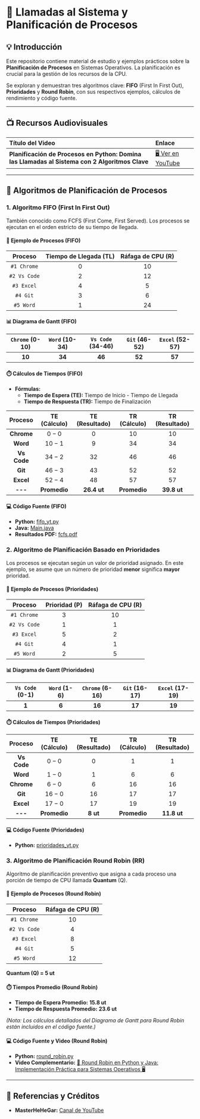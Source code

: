 # 📂 Llamadas al Sistema y Planificación de Procesos

## 💡 Introducción

Este repositorio contiene material de estudio y ejemplos prácticos sobre la **Planificación de Procesos** en Sistemas Operativos. La planificación es crucial para la gestión de los recursos de la CPU.

Se exploran y demuestran tres algoritmos clave: **FIFO** (First In First Out), **Prioridades** y **Round Robin**, con sus respectivos ejemplos, cálculos de rendimiento y código fuente.

---

## 📺 Recursos Audiovisuales

| Título del Video | Enlace |
| :--- | :--- |
| **Planificación de Procesos en Python: Domina las Llamadas al Sistema con 2 Algoritmos Clave** | [🖥️ Ver en YouTube](https://youtu.be/QlMv7Pj1pk8) |



---

## 🔄 Algoritmos de Planificación de Procesos

### 1. Algoritmo FIFO (First In First Out)

También conocido como FCFS (First Come, First Served). Los procesos se ejecutan en el orden estricto de su tiempo de llegada.

#### 📝 Ejemplo de Procesos (FIFO)

| Proceso | Tiempo de Llegada (TL) | Ráfaga de CPU (R) |
| :---: | :---: | :---: |
| `#1 Chrome` | 0 | 10 |
| `#2 Vs Code` | 2 | 12 |
| `#3 Excel` | 4 | 5 |
| `#4 Git` | 3 | 6 |
| `#5 Word` | 1 | 24 |

#### 📊 Diagrama de Gantt (FIFO)

| `Chrome` (0-10) | `Word` (10-34) | `Vs Code` (34-46) | `Git` (46-52) | `Excel` (52-57) |
| :---: | :---: | :---: | :---: | :---: |
| **10** | **34** | **46** | **52** | **57** |

#### ⏱️ Cálculos de Tiempos (FIFO)

* **Fórmulas:**
    * **Tiempo de Espera (TE):** Tiempo de Inicio - Tiempo de Llegada
    * **Tiempo de Respuesta (TR):** Tiempo de Finalización

| Proceso | TE (Cálculo) | TE (Resultado) | TR (Cálculo) | TR (Resultado) |
| :---: | :---: | :---: | :---: | :---: |
| **Chrome** | $0 - 0$ | 0 | $10$ | 10 |
| **Word** | $10 - 1$ | 9 | $34$ | 34 |
| **Vs Code** | $34 - 2$ | 32 | $46$ | 46 |
| **Git** | $46 - 3$ | 43 | $52$ | 52 |
| **Excel** | $52 - 4$ | 48 | $57$ | 57 |
| **---** | **Promedio** | **26.4 ut** | **Promedio** | **39.8 ut** |

#### 💻 Código Fuente (FIFO)

* **Python:** [fifo_yt.py](https://github.com/JimcostDev/python_programming_fundamentals/blob/master/exercises/alg-planif-proc/fifo_yt.py)
* **Java:** [Main.java](https://github.com/Leila-Bula/algoritmo-planificacion-fcfs/blob/master/src/main/java/Main.java)
* **Resultados PDF:** [fcfs.pdf](https://github.com/JimcostDev/Mis_Apuntes_Unir/blob/master/01_Curso/S.O/llamadas%20al%20sistema/fcfs.pdf)

### 2. Algoritmo de Planificación Basado en Prioridades

Los procesos se ejecutan según un valor de prioridad asignado. En este ejemplo, se asume que un número de prioridad **menor** significa **mayor** prioridad.

#### 📝 Ejemplo de Procesos (Prioridades)

| Proceso | Prioridad (P) | Ráfaga de CPU (R) |
| :---: | :---: | :---: |
| `#1 Chrome` | 3 | 10 |
| `#2 Vs Code` | 1 | 1 |
| `#3 Excel` | 5 | 2 |
| `#4 Git` | 4 | 1 |
| `#5 Word` | 2 | 5 |

#### 📊 Diagrama de Gantt (Prioridades)

| `Vs Code` (0-1) | `Word` (1-6) | `Chrome` (6-16) | `Git` (16-17) | `Excel` (17-19) |
| :---: | :---: | :---: | :---: | :---: |
| **1** | **6** | **16** | **17** | **19** |

#### ⏱️ Cálculos de Tiempos (Prioridades)

| Proceso | TE (Cálculo) | TE (Resultado) | TR (Cálculo) | TR (Resultado) |
| :---: | :---: | :---: | :---: | :---: |
| **Vs Code** | $0 - 0$ | 0 | $1$ | 1 |
| **Word** | $1 - 0$ | 1 | $6$ | 6 |
| **Chrome** | $6 - 0$ | 6 | $16$ | 16 |
| **Git** | $16 - 0$ | 16 | $17$ | 17 |
| **Excel** | $17 - 0$ | 17 | $19$ | 19 |
| **---** | **Promedio** | **8 ut** | **Promedio** | **11.8 ut** |

#### 💻 Código Fuente (Prioridades)

* **Python:** [prioridades_yt.py](https://github.com/JimcostDev/python_programming_fundamentals/tree/master/exercises/alg-planif-proc/prioridades_yt.py)

### 3. Algoritmo de Planificación Round Robin (RR)

Algoritmo de planificación preventivo que asigna a cada proceso una porción de tiempo de CPU llamada **Quantum** (Q).

#### 📝 Ejemplo de Procesos (Round Robin)

| Proceso | Ráfaga de CPU (R) |
| :---: | :---: |
| `#1 Chrome` | 10 |
| `#2 Vs Code` | 4 |
| `#3 Excel` | 8 |
| `#4 Git` | 5 |
| `#5 Word` | 12 |

**Quantum (Q) = 5 ut**

#### ⏱️ Tiempos Promedio (Round Robin)

* **Tiempo de Espera Promedio:** **15.8 ut**
* **Tiempo de Respuesta Promedio:** **23.6 ut**

*(Nota: Los cálculos detallados del Diagrama de Gantt para Round Robin están incluidos en el código fuente.)*

#### 💻 Código Fuente y Video (Round Robin)

* **Python:** [round_robin.py](https://github.com/JimcostDev/python_programming_fundamentals/tree/master/exercises/alg-planif-proc/round_robin_yt.py)
* **Video Complementario:** [🔁 Round Robin en Python y Java: Implementación Práctica para Sistemas Operativos 🖥️](https://youtu.be/xVzgQukMcVE)

---

## 🔗 Referencias y Créditos

* **MasterHeHeGar:** [Canal de YouTube](https://www.youtube.com/user/MasterHeHeGar)
